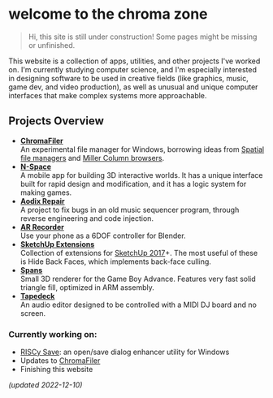 # welcome to the chroma zone

> Hi, this site is still under construction! Some pages might be missing or unfinished.

This website is a collection of apps, utilities, and other projects I've worked on. I'm currently studying computer science, and I'm especially interested in designing software to be used in creative fields (like graphics, music, game dev, and video production), as well as unusual and unique computer interfaces that make complex systems more approachable.

## Projects Overview

- [**ChromaFiler**](/chromafiler/)  
  An experimental file manager for Windows, borrowing ideas from [Spatial file managers](https://en.wikipedia.org/wiki/Spatial_file_manager) and [Miller Column browsers](https://en.wikipedia.org/wiki/Miller_columns).
- [**N-Space**](/voxel-editor/)  
  A mobile app for building 3D interactive worlds. It has a unique interface built for rapid design and modification, and it has a logic system for making games.
- [**Aodix Repair**](/aodix-repair/)  
  A project to fix bugs in an old music sequencer program, through reverse engineering and code injection.
- [**AR Recorder**](/ar-recorder/)  
  Use your phone as a 6DOF controller for Blender.
- [**SketchUp Extensions**](/su-extensions/)  
  Collection of extensions for [SketchUp 2017](https://help.sketchup.com/en/downloading-older-versions)+. The most useful of these is Hide Back Faces, which implements back-face culling.
- [**Spans**](/spans/)  
  Small 3D renderer for the Game Boy Advance. Features very fast solid triangle fill, optimized in ARM assembly.
- [**Tapedeck**](/tapedeck/)  
  An audio editor designed to be controlled with a MIDI DJ board and no screen.

### Currently working on:

- [RISCy Save](/riscy-save/): an open/save dialog enhancer utility for Windows
- Updates to [ChromaFiler](/chromafiler/)
- Finishing this website

_(updated 2022-12-10)_
